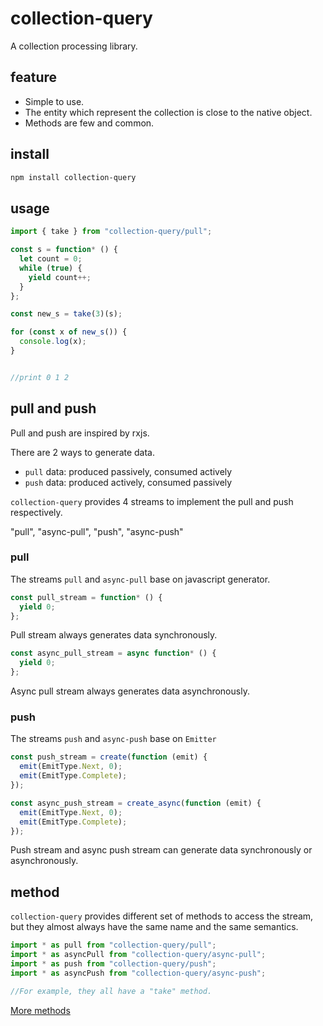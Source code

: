# collection-query

A collection processing library.

## feature

- Simple to use.
- The entity which represent the collection is close to the native object.
- Methods are few and common.

## install

``` bash
npm install collection-query
```

## usage

``` typescript
import { take } from "collection-query/pull";

const s = function* () {
  let count = 0;
  while (true) {
    yield count++;
  }
};

const new_s = take(3)(s);

for (const x of new_s()) {
  console.log(x);
}


//print 0 1 2
```

## pull and push

Pull and push are inspired by rxjs.

There are 2 ways to generate data.
- `pull` data: produced passively, consumed actively
- `push` data: produced actively, consumed passively

`collection-query` provides 4 streams to implement the pull and push respectively.

"pull", "async-pull", "push", "async-push"

### pull

The streams `pull` and `async-pull` base on javascript generator.

``` typescript
const pull_stream = function* () {
  yield 0;
};
```

Pull stream always generates data synchronously.

``` typescript
const async_pull_stream = async function* () {
  yield 0;
};
```

Async pull stream always generates data asynchronously.

### push

The streams `push` and `async-push` base on `Emitter`

``` typescript
const push_stream = create(function (emit) {
  emit(EmitType.Next, 0);
  emit(EmitType.Complete);
});
```

``` typescript
const async_push_stream = create_async(function (emit) {
  emit(EmitType.Next, 0);
  emit(EmitType.Complete);
});
```

Push stream and async push stream can generate data synchronously or asynchronously.

## method

`collection-query` provides different set of methods to access the stream, but they almost always have the same name and the same semantics.

``` typescript
import * as pull from "collection-query/pull";
import * as asyncPull from "collection-query/async-pull";
import * as push from "collection-query/push";
import * as asyncPush from "collection-query/async-push";

//For example, they all have a "take" method.
```

[More methods](./doc/method.md)